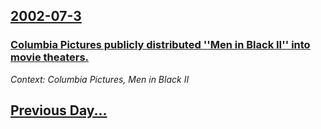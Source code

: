 ## [2002-07-3](/news/2002/07/3/index.md)

### [Columbia Pictures publicly distributed ''Men in Black II'' into movie theaters.](/news/2002/07/3/columbia-pictures-publicly-distributed-men-in-black-ii-into-movie-theaters.md)
_Context: Columbia Pictures, Men in Black II_

## [Previous Day...](/news/2002/07/2/index.md)

